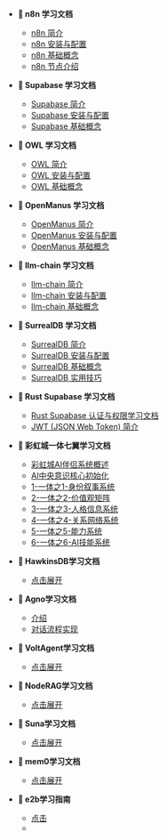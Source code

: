 - **📖 n8n 学习文档**
  - [n8n 简介](docs/n8n_intro.md)
  - [n8n 安装与配置](docs/n8n_install.md)
  - [n8n 基础概念](docs/n8n_basic-concepts.md)
  - [n8n 节点介绍](docs/n8n_nodes.md)

- **📖 Supabase 学习文档**
  - [Supabase 简介](docs/supabase_intro.md)
  - [Supabase 安装与配置](docs/supabase_install.md)
  - [Supabase 基础概念](docs/supabase_basic-concepts.md)

- **📖 OWL 学习文档**
  - [OWL 简介](docs/owl_intro.md)
  - [OWL 安装与配置](docs/owl_install.md)
  - [OWL 基础概念](docs/owl_basic-concepts.md)

- **📖 OpenManus 学习文档**
  - [OpenManus 简介](docs/openmanus_intro.md)
  - [OpenManus 安装与配置](docs/openmanus_install.md)
  - [OpenManus 基础概念](docs/openmanus_basic-concepts.md)

- **📖 llm-chain 学习文档**
  - [llm-chain 简介](docs/llm-chain_intro.md)
  - [llm-chain 安装与配置](docs/llm-chain_install.md)
  - [llm-chain 基础概念](docs/llm-chain_basic-concepts.md)  

- **📖 SurrealDB 学习文档**
  - [SurrealDB 简介](docs/surrealdb_intro.md)
  - [SurrealDB 安装与配置](docs/surrealdb_install.md)
  - [SurrealDB 基础概念](docs/surrealdb_basic-concepts.md)
  - [SurrealDB 实用技巧](docs/surrealdb_advanced-concepts.md)

- **📖 Rust Supabase 学习文档**
  - [Rust Supabase 认证与权限学习文档](docs/rust-supabase-auth-guide.md)
  - [JWT (JSON Web Token) 简介](docs/jwt_intro.md)


- **📖 彩虹城一体七翼学习文档**
  - [彩虹城AI伴侣系统概述](docs/rainbowcity.md)
  - [AI中央意识核心初始化](docs/rainbowcity1.md)
  - [1-一体之1-身份叙事系统](docs/rainbowcity2.md)
  - [2-一体之2-价值观矩阵](docs/rainbowcity3.md)
  - [3-一体之3-人格信息系统](docs/rainbowcity4.md)
  - [4-一体之4-关系网络系统](docs/rainbowcity5.md)
  - [5-一体之5-能力系统](docs/rainbowcity6.md)
  - [6-一体之6-AI技能系统](docs/rainbowcity7.md)


- **📖 HawkinsDB学习文档**
  - [点击展开](docs/hawkinsdb_intro.md)
  
- **📖 Agno学习文档**
  - [介绍](docs/agno_intro.md)
  - [对话流程实现](docs/agno_true.md)  
- **📖 VoltAgent学习文档**
  - [点击展开](docs/voltagent_intro.md)

- **📖 NodeRAG学习文档**
  - [点击展开](docs/nodrag_intro.md)

- **📖 Suna学习文档**
  - [点击展开](docs/suna_intro.md)

- **📖 mem0学习文档**
  - [点击展开](docs/MEM0_使用指南.md)

- **📖 e2b学习指南**
  - [点击](docs/e2b_study/README.md.md)
  - [](docs/e2b_study/01_e2b_sdk_overview.md)